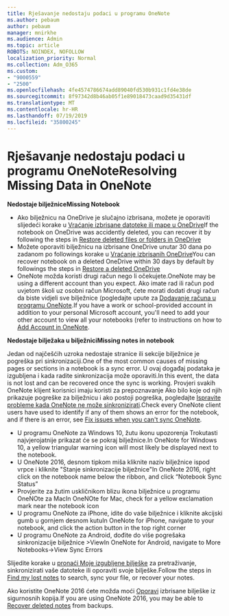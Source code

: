 ```yaml
---
title: Rješavanje nedostaju podaci u programu OneNote
ms.author: pebaum
author: pebaum
manager: mnirkhe
ms.audience: Admin
ms.topic: article
ROBOTS: NOINDEX, NOFOLLOW
localization_priority: Normal
ms.collection: Adm_O365
ms.custom:
- "9000559"
- "2500"
ms.openlocfilehash: 4fe4574786674add89040fd530b931c1fd4e38de
ms.sourcegitcommit: 8f97342d8b46ab05f1e89018473caad9d35431df
ms.translationtype: MT
ms.contentlocale: hr-HR
ms.lasthandoff: 07/19/2019
ms.locfileid: "35800245"
---
```

# <a name="resolving-missing-data-in-onenote"></a><span data-ttu-id="c8187-102">Rješavanje nedostaju podaci u programu OneNote</span><span class="sxs-lookup"><span data-stu-id="c8187-102">Resolving Missing Data in OneNote</span></span>

<span data-ttu-id="c8187-103">**Nedostaje bilježnice**</span><span class="sxs-lookup"><span data-stu-id="c8187-103">**Missing Notebook**</span></span>

- <span data-ttu-id="c8187-104">Ako bilježnicu na OneDrive je slučajno izbrisana, možete je oporaviti slijedeći korake u [Vraćanje izbrisane datoteke ili mape u OneDrive](https://support.office.com/article/949ada80-0026-4db3-a953-c99083e6a84f)</span><span class="sxs-lookup"><span data-stu-id="c8187-104">If the notebook on OneDrive was accidently deleted, you can recover it by following the steps in [Restore deleted files or folders in OneDrive](https://support.office.com/article/949ada80-0026-4db3-a953-c99083e6a84f)</span></span>
- <span data-ttu-id="c8187-105">Možete oporaviti bilježnicu na izbrisane OneDrive unutar 30 dana po zadanom po followings korake u [Vraćanje izbrisanih OneDrive](https://docs.microsoft.com/onedrive/restore-deleted-onedrive)</span><span class="sxs-lookup"><span data-stu-id="c8187-105">You can recover notebook on a deleted OneDrive within 30 days by default by followings the steps in [Restore a deleted OneDrive](https://docs.microsoft.com/onedrive/restore-deleted-onedrive)</span></span>
- <span data-ttu-id="c8187-106">OneNote možda koristi drugi račun nego li očekujete.</span><span class="sxs-lookup"><span data-stu-id="c8187-106">OneNote may be using a different account than you expect.</span></span> <span data-ttu-id="c8187-107">Ako imate rad ili račun pod uvjetom školi uz osobni račun Microsoft, ćete morati dodati drugi račun da biste vidjeli sve bilježnice (pogledajte upute za [Dodavanje računa u programu OneNote](https://support.office.com/article/5afff855-54ee-47e4-a773-db048d4ac299).</span><span class="sxs-lookup"><span data-stu-id="c8187-107">If you have a work or school-provided account in addition to your personal Microsoft account, you'll need to add your other account to view all your notebooks (refer to instructions on how to [Add Account in OneNote](https://support.office.com/article/5afff855-54ee-47e4-a773-db048d4ac299).</span></span>

<span data-ttu-id="c8187-108">**Nedostaje bilježaka u bilježnici**</span><span class="sxs-lookup"><span data-stu-id="c8187-108">**Missing notes in notebook**</span></span>

<span data-ttu-id="c8187-109">Jedan od najčešćih uzroka nedostaje stranice ili sekcije bilježnice je pogreška pri sinkronizaciji.</span><span class="sxs-lookup"><span data-stu-id="c8187-109">One of the most common causes of missing pages or sections in a notebook is a sync error.</span></span> <span data-ttu-id="c8187-110">U ovaj događaj podataka je izgubljena i kada radite sinkronizacija može oporaviti.</span><span class="sxs-lookup"><span data-stu-id="c8187-110">In this event, the data is not lost and can be recovered once the sync is working.</span></span> <span data-ttu-id="c8187-111">Provjeri svakih OneNote klijent korisnici imaju koristi za prepoznavanje Ako bilo koje od njih prikazuje pogreške za bilježnicu i ako postoji pogreška, pogledajte [Ispravite probleme kada OneNote ne može sinkronizirati](https://support.office.com/article/299495ef-66d1-448f-90c1-b785a6968d45).</span><span class="sxs-lookup"><span data-stu-id="c8187-111">Check every OneNote client users have used to identify if any of them shows an error for the notebook, and if there is an error, see [Fix issues when you can't sync OneNote](https://support.office.com/article/299495ef-66d1-448f-90c1-b785a6968d45).</span></span>

- <span data-ttu-id="c8187-112">U programu OneNote za Windows 10, žutu ikonu upozorenja Trokutasti najvjerojatnije prikazat će se pokraj bilježnice.</span><span class="sxs-lookup"><span data-stu-id="c8187-112">In OneNote for Windows 10, a yellow triangular warning icon will most likely be displayed next to the notebook.</span></span>
- <span data-ttu-id="c8187-113">U OneNote 2016, desnom tipkom miša kliknite naziv bilježnice ispod vrpce i kliknite "Stanje sinkronizacije bilježnice"</span><span class="sxs-lookup"><span data-stu-id="c8187-113">In OneNote 2016, right click on the notebook name below the ribbon, and click “Notebook Sync Status”</span></span>
- <span data-ttu-id="c8187-114">Provjerite za žutim uskličnikom blizu ikona bilježnice u programu OneNOte za Mac</span><span class="sxs-lookup"><span data-stu-id="c8187-114">In OneNOte for Mac, check for a yellow exclamation mark near the notebook icon</span></span>
- <span data-ttu-id="c8187-115">U programu OneNote za iPhone, idite do vaše bilježnice i kliknite akcijski gumb u gornjem desnom kutu</span><span class="sxs-lookup"><span data-stu-id="c8187-115">In OneNote for iPhone, navigate to your notebook, and click the action button in the top right corner</span></span>
- <span data-ttu-id="c8187-116">U programu OneNote za Android, dođite do više pogrešaka sinkronizacije bilježnice >View</span><span class="sxs-lookup"><span data-stu-id="c8187-116">In OneNote for Android, navigate to More Notebooks->View Sync Errors</span></span>

<span data-ttu-id="c8187-117">Slijedite korake u [pronaći Moje izgubljene bilješke](https://support.office.com/article/32cb2bd7-afe7-44d2-a711-398a88421287) za pretraživanje, sinkronizirati vaše datoteke ili oporaviti svoje bilješke.</span><span class="sxs-lookup"><span data-stu-id="c8187-117">Follow the steps in [Find my lost notes](https://support.office.com/article/32cb2bd7-afe7-44d2-a711-398a88421287) to search, sync your file, or recover your notes.</span></span>

<span data-ttu-id="c8187-118">Ako koristite OneNote 2016 ćete možda moći [Oporavi](https://support.office.com/article/32ed1036-74fd-4c21-bc28-033a486e6b14) izbrisane bilješke iz sigurnosnih kopija.</span><span class="sxs-lookup"><span data-stu-id="c8187-118">If you are using OneNote 2016, you may be able to [Recover deleted notes](https://support.office.com/article/32ed1036-74fd-4c21-bc28-033a486e6b14) from backups.</span></span>